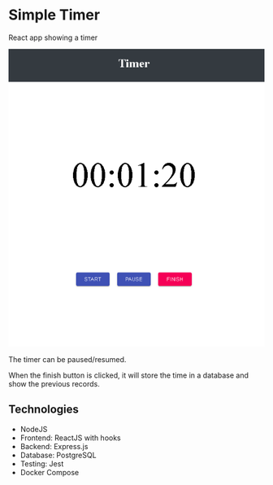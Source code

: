 # Simple Timer
 React app showing a timer

 ![img](https://github.com/miguel-saiph/tubesoft-test-miguel-lillo/blob/main/screenshot.PNG?raw=true "Img")
 
 The timer can be paused/resumed. 
 
 When the finish button is clicked, it will store the time in a database and show the previous records.

## Technologies
- NodeJS
- Frontend: ReactJS with hooks
- Backend: Express.js
- Database: PostgreSQL
- Testing: Jest
- Docker Compose
